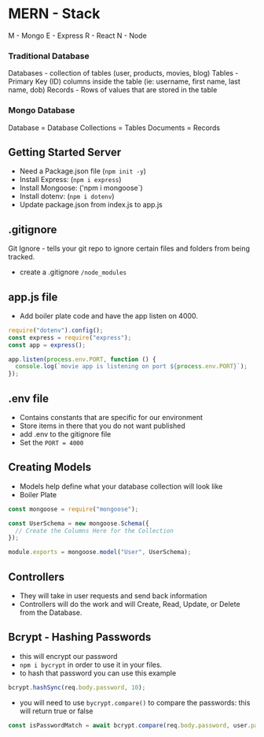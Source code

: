 # MERN - Stack

M - Mongo
E - Express
R - React
N - Node

### Traditional Database

Databases - collection of tables (user, products, movies, blog)
Tables - Primary Key (ID) columns inside the table (ie: username, first name, last name, dob)
Records - Rows of values that are stored in the table

### Mongo Database

Database = Database
Collections = Tables
Documents = Records

## Getting Started Server

- Need a Package.json file (`npm init -y`)
- Install Express: (`npm i express`)
- Install Mongoose: ('npm i mongoose`)
- Install dotenv: (`npm i dotenv`)
- Update package.json from index.js to app.js

## .gitignore

Git Ignore - tells your git repo to ignore certain files and folders from being tracked.

- create a .gitignore
  `/node_modules`

## app.js file

- Add boiler plate code and have the app listen on 4000.

```js
require("dotenv").config();
const express = require("express");
const app = express();

app.listen(process.env.PORT, function () {
  console.log(`movie app is listening on port ${process.env.PORT}`);
});
```

## .env file

- Contains constants that are specific for our environment
- Store items in there that you do not want published
- add .env to the gitignore file
- Set the `PORT = 4000`

## Creating Models

- Models help define what your database collection will look like
- Boiler Plate

```js
const mongoose = require("mongoose");

const UserSchema = new mongoose.Schema({
  // Create the Columns Here for the Collection
});

module.exports = mongoose.model("User", UserSchema);
```

## Controllers

- They will take in user requests and send back information
- Controllers will do the work and will Create, Read, Update, or Delete from the Database.

## Bcrypt - Hashing Passwords

- this will encrypt our password
- `npm i bycrypt` in order to use it in your files.
- to hash that password you can use this example

```js
bcrypt.hashSync(req.body.password, 10);
```

- you will need to use `bycrypt.compare()` to compare the passwords: this will return true or false

```js
const isPasswordMatch = await bcrypt.compare(req.body.password, user.password);
```
